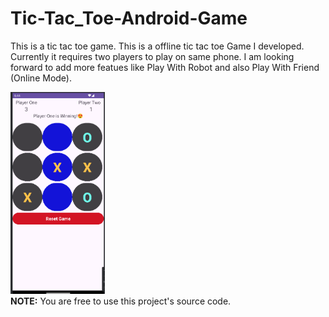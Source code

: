 # Tic-Tac_Toe-Android-Game
This is a tic tac toe game. This is a offline tic tac toe Game I developed. Currently it requires two players to play on same phone. I am looking forward to add more featues like Play With Robot and also Play With Friend (Online Mode).


<img src="Screenshot_2024-05-15_06-44-43.png"   width="30%" height="30%"> 
<br>
<b>NOTE:</b>
You are free to use this project's source code.
